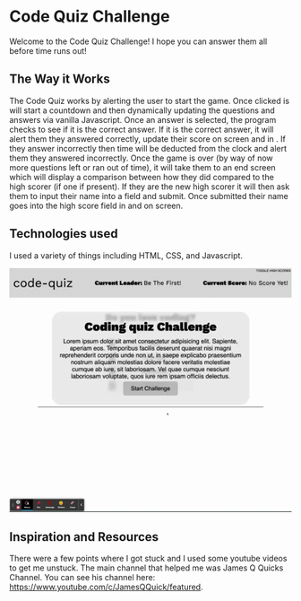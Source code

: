 # Code Quiz Challenge

Welcome to the Code Quiz Challenge! I hope you can answer them all before time runs out!

## The Way it Works

The Code Quiz works by alerting the user to start the game. Once clicked is will start a countdown and then dynamically updating the questions and answers via vanilla Javascript. Once an answer is selected, the program checks to see if it is the correct answer. If it is the correct answer, it will alert them they answered correctly, update their score on screen and in <localStorage>. If they answer incorrectly then time will be deducted from the clock and alert them they answered incorrectly. Once the game is over (by way of now more questions left or ran out of time), it will take them to an end screen which will display a comparison between how they did compared to the high scorer (if one if present). If they are the new high scorer it will then ask them to input their name into a field and submit. Once submitted their name goes into the high score field in <localStorage> and on screen.

## Technologies used

I used a variety of things including HTML, CSS, and Javascript.

![](./assets/images/code-quiz.gif)

## Inspiration and Resources
There were a few points where I got stuck and I used some youtube videos to get me unstuck. The main channel that helped me was James Q Quicks Channel. You can see his channel here: https://www.youtube.com/c/JamesQQuick/featured.